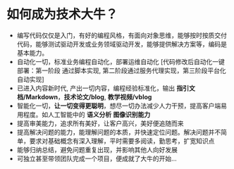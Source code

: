 # 如何成为技术大牛？

- 编写代码仅仅是入门，有好的编程风格，有面向对象思维，能够按时按质交付代码，能够测试驱动开发或业务领域驱动开发，能够提供解决方案等，编码是基本能力。
- 自动化一切，标准业务编程自动化，部署运维自动化 [代码修改后自动化一键部署：第一阶段 通过脚本实现, 第二阶段通过服务代理实现，第三阶段平台化自动实现]
- 已进入内容新时代, 产出一切内容，编程经验标准化，输出 **指引文档/Markdown**，**技术论文/blog**, **教学视频/vblog**
- 智能化一切，**让一切变得更聪明**，想尽一切办法减少人力干预，提高客户端易用程度。如人工智能中的 **语义分析**  **图像识别能力**
- 提高审美能力，追求所有美好，让客户高兴，美好便追随而来
- 提高解决问题的能力，能理解问题的本质，并快速定位问题。解决问题并不简单，要求对基础概念有深入理解，平时需要多阅读，勤思考，扩宽知识点
- 能够归纳总结，避免问题重复出现，并影响其他人向好发展
- 可独立甚至带领团队完成一个项目，便成就了大牛的开始... 

